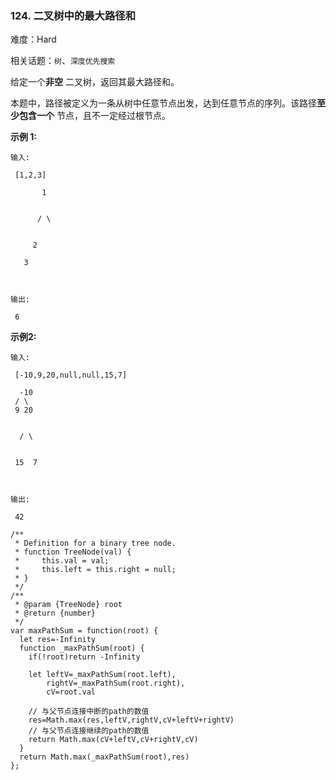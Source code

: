 ### 124. 二叉树中的最大路径和

难度：Hard

相关话题：`树`、`深度优先搜索`

给定一个**非空** 二叉树，返回其最大路径和。



本题中，路径被定义为一条从树中任意节点出发，达到任意节点的序列。该路径**至少包含一个** 节点，且不一定经过根节点。



**示例 1:** 



```
输入:

 [1,2,3]

       1


      / \


     2

   3



输出:

 6
```


**示例2:** 



```
输入:

 [-10,9,20,null,null,15,7]

  -10
 / \
 9 20


  / \


 15  7



输出:

 42
```

```
/**
 * Definition for a binary tree node.
 * function TreeNode(val) {
 *     this.val = val;
 *     this.left = this.right = null;
 * }
 */
/**
 * @param {TreeNode} root
 * @return {number}
 */
var maxPathSum = function(root) {
  let res=-Infinity
  function _maxPathSum(root) {
    if(!root)return -Infinity

    let leftV=_maxPathSum(root.left),
        rightV=_maxPathSum(root.right),
        cV=root.val

    // 与父节点连接中断的path的数值
    res=Math.max(res,leftV,rightV,cV+leftV+rightV)
    // 与父节点连接继续的path的数值
    return Math.max(cV+leftV,cV+rightV,cV)
  }
  return Math.max(_maxPathSum(root),res)
};
```

